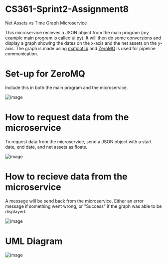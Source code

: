 # CS361-Sprint2-Assignment8

Net Assets vs Time Graph Microservice

This microservice recieves a JSON object from the main program (my example main program is called ui.py). 
It will then do some conversions and display a graph showing the dates on the x-axis and the net assets on the y-axis. 
The graph is made using [matplotlib](https://matplotlib.org/) and [ZeroMQ](https://zeromq.org/) is used for pipeline communication.

# Set-up for ZeroMQ
Include this in both the main program and the microservice.

![image](https://github.com/JessJohn0/CS361_Assignment8/assets/129867751/5544c719-acf4-425e-8f26-8f041744b9d2)

# How to request data from the microservice
To request data from the microservice, send a JSON object with a start date, end date, and net assets as floats. 

![image](https://github.com/JessJohn0/CS361_Assignment8/assets/129867751/fe395545-24c1-4d27-888a-4bfe1614fbfa)

# How to recieve data from the microservice
A message will be send back from the microservice. Either an error message if something went wrong, or "Success" if the graph was able to be displayed.

![image](https://github.com/JessJohn0/CS361_Assignment8/assets/129867751/fde7cc51-fe07-4868-a1ba-8d6d309da02c)

# UML Diagram

![image](https://github.com/JessJohn0/CS361_Assignment8/assets/129867751/7cd1de44-cfd0-4d1c-99a2-5529e3d968e6)




